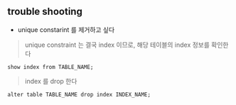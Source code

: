 ## trouble shooting

- unique constarint 를 제거하고 싶다

> unique constraint 는 결국 index 이므로, 해당 테이블의 index 정보를 확인한다

```mysql
show index from TABLE_NAME;
```

> index 를 drop 한다

```mysql
alter table TABLE_NAME drop index INDEX_NAME;
```
